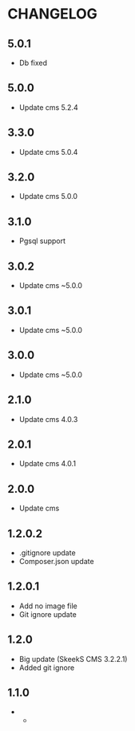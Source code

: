 CHANGELOG
==============

5.0.1
-----------------
  * Db fixed

5.0.0
-----------------
  * Update cms 5.2.4
  
3.3.0
-----------------
  * Update cms 5.0.4
  
3.2.0
-----------------
  * Update cms 5.0.0
  
3.1.0
-----------------
  * Pgsql support
  
3.0.2
-----------------
  * Update cms ~5.0.0
  
3.0.1
-----------------
  * Update cms ~5.0.0
  
3.0.0
-----------------
  * Update cms ~5.0.0
  
2.1.0
-----------------
  * Update cms 4.0.3
  
2.0.1
-----------------
  * Update cms 4.0.1
  
2.0.0
-----------------
  * Update cms
  
1.2.0.2
-----------------
  * .gitignore update
  * Composer.json update

1.2.0.1
-----------------
  * Add no image file
  * Git ignore update

1.2.0
-----------------
  * Big update (SkeekS CMS 3.2.2.1)
  * Added git ignore

1.1.0
-----------------
  * -
